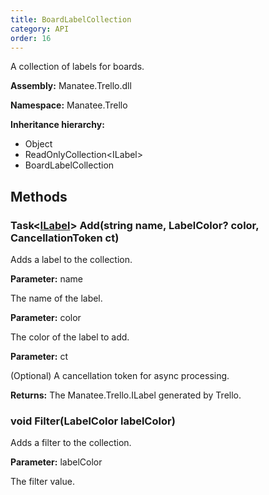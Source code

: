 ```yaml
---
title: BoardLabelCollection
category: API
order: 16
---
```


A collection of labels for boards.

**Assembly:** Manatee.Trello.dll

**Namespace:** Manatee.Trello

**Inheritance hierarchy:**

- Object
- ReadOnlyCollection&lt;ILabel&gt;
- BoardLabelCollection

## Methods

### Task&lt;[ILabel](../ILabel#ilabel)&gt; Add(string name, LabelColor? color, CancellationToken ct)

Adds a label to the collection.

**Parameter:** name

The name of the label.

**Parameter:** color

The color of the label to add.

**Parameter:** ct

(Optional) A cancellation token for async processing.

**Returns:** The Manatee.Trello.ILabel generated by Trello.

### void Filter(LabelColor labelColor)

Adds a filter to the collection.

**Parameter:** labelColor

The filter value.

